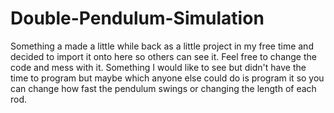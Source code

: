 # Double-Pendulum-Simulation
Something a made a little while back as a little project in my free time and decided to import it onto here so others can see it. Feel free to change the code and mess with it. Something I would like to see but didn't have the time to program but maybe which anyone else could do is program it so you can change how fast the pendulum swings or changing the length of each rod. 
